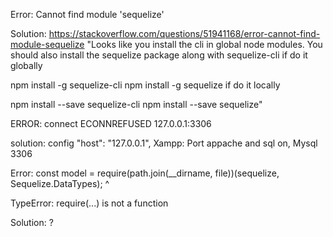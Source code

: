 Error: Cannot find module 'sequelize'

Solution: https://stackoverflow.com/questions/51941168/error-cannot-find-module-sequelize
"Looks like you install the cli in global node modules. You should also install the sequelize package along with sequelize-cli
if do it globally

npm install -g sequelize-cli
npm install -g sequelize
if do it locally

npm install --save sequelize-cli
npm install --save sequelize"

ERROR: connect ECONNREFUSED 127.0.0.1:3306

solution: config "host": "127.0.0.1",
Xampp:  Port appache and sql on, Mysql 3306

Error:  const model = require(path.join(__dirname, file))(sequelize, Sequelize.DataTypes);
                                                     ^

TypeError: require(...) is not a function

Solution: ?